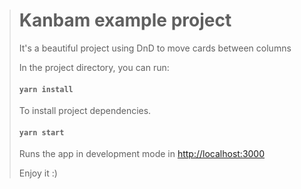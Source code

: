># Kanbam example project
>
> It's a beautiful project using DnD to move cards between columns
>
> In the project directory, you can run:
>
> #### `yarn install`
> To install project dependencies.
>
> #### `yarn start`
> Runs the app in development mode in [http://localhost:3000](http://localhost:3000)
>
> Enjoy it :) 
